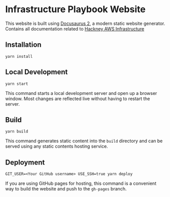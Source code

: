 # Infrastructure Playbook Website

This website is built using [Docusaurus 2](https://v2.docusaurus.io/), a modern static website generator. Contains all documentation related to [Hackney AWS Infrastructure](https://github.com/LBHackney-IT/infrastructure)

## Installation

```console
yarn install
```

## Local Development

```console
yarn start
```

This command starts a local development server and open up a browser window. Most changes are reflected live without having to restart the server.

## Build

```console
yarn build
```

This command generates static content into the `build` directory and can be served using any static contents hosting service.

## Deployment

```console
GIT_USER=<Your GitHub username> USE_SSH=true yarn deploy
```

If you are using GitHub pages for hosting, this command is a convenient way to build the website and push to the `gh-pages` branch.
